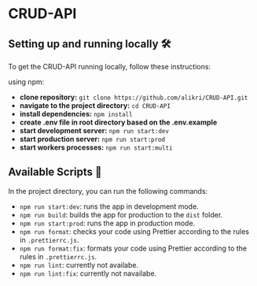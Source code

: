# CRUD-API

## Setting up and running locally 🛠️

To get the CRUD-API running locally, follow these instructions:

using npm:

- **clone repository:** `git clone https://github.com/alikri/CRUD-API.git`
- **navigate to the project directory:** `cd CRUD-API`
- **install dependencies:** `npm install`
- **create .env file in root directory based on the .env.example** 
- **start development server:** `npm run start:dev`
- **start production server:** `npm run start:prod`
- **start workers processes:** `npm run start:multi`


## Available Scripts 📝

In the project directory, you can run the following commands:

- `npm run start:dev`: runs the app in development mode.
- `npm run build`: builds the app for production to the `dist` folder.
- `npm run start:prod`: runs the app in production mode.
- `npm run format`: checks your code using Prettier according to the rules in `.prettierrc.js`.
- `npm run format:fix`: formats your code using Prettier according to the rules in `.prettierrc.js`.
- `npm run lint`: currently not availabe.
- `npm run lint:fix`: currently not navailabe.




